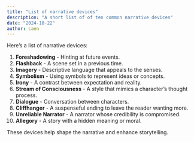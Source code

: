 ```yaml
---
title: "List of narrative devices"
description: "A short list of of ten common narrative devices"
date: "2024-10-22"
author: caen
---
```


Here’s a list of narrative devices:

1. **Foreshadowing** - Hinting at future events.
2. **Flashback** - A scene set in a previous time.
3. **Imagery** - Descriptive language that appeals to the senses.
4. **Symbolism** - Using symbols to represent ideas or concepts.
5. **Irony** - A contrast between expectation and reality.
6. **Stream of Consciousness** - A style that mimics a character’s thought process.
7. **Dialogue** - Conversation between characters.
8. **Cliffhanger** - A suspenseful ending to leave the reader wanting more.
9. **Unreliable Narrator** - A narrator whose credibility is compromised.
10. **Allegory** - A story with a hidden meaning or moral. 

These devices help shape the narrative and enhance storytelling.
